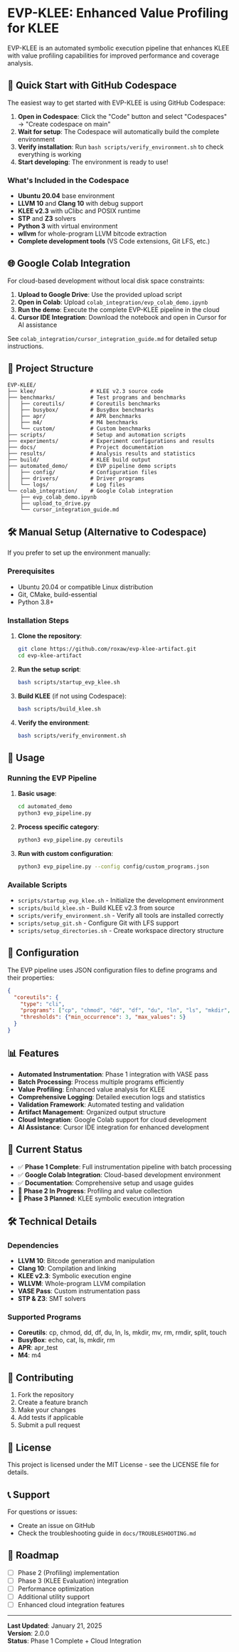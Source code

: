 # EVP-KLEE: Enhanced Value Profiling for KLEE

EVP-KLEE is an automated symbolic execution pipeline that enhances KLEE with value profiling capabilities for improved performance and coverage analysis.

## 🚀 Quick Start with GitHub Codespace

The easiest way to get started with EVP-KLEE is using GitHub Codespace:

1. **Open in Codespace**: Click the "Code" button and select "Codespaces" → "Create codespace on main"
2. **Wait for setup**: The Codespace will automatically build the complete environment
3. **Verify installation**: Run `bash scripts/verify_environment.sh` to check everything is working
4. **Start developing**: The environment is ready to use!

### What's Included in the Codespace

- **Ubuntu 20.04** base environment
- **LLVM 10** and **Clang 10** with debug support
- **KLEE v2.3** with uClibc and POSIX runtime
- **STP** and **Z3** solvers
- **Python 3** with virtual environment
- **wllvm** for whole-program LLVM bitcode extraction
- **Complete development tools** (VS Code extensions, Git LFS, etc.)

## 🌐 Google Colab Integration

For cloud-based development without local disk space constraints:

1. **Upload to Google Drive**: Use the provided upload script
2. **Open in Colab**: Upload `colab_integration/evp_colab_demo.ipynb`
3. **Run the demo**: Execute the complete EVP-KLEE pipeline in the cloud
4. **Cursor IDE Integration**: Download the notebook and open in Cursor for AI assistance

See `colab_integration/cursor_integration_guide.md` for detailed setup instructions.

## 📁 Project Structure

```
EVP-KLEE/
├── klee/                 # KLEE v2.3 source code
├── benchmarks/           # Test programs and benchmarks
│   ├── coreutils/        # Coreutils benchmarks
│   ├── busybox/          # BusyBox benchmarks
│   ├── apr/              # APR benchmarks
│   ├── m4/               # M4 benchmarks
│   └── custom/           # Custom benchmarks
├── scripts/              # Setup and automation scripts
├── experiments/          # Experiment configurations and results
├── docs/                 # Project documentation
├── results/              # Analysis results and statistics
├── build/                # KLEE build output
├── automated_demo/       # EVP pipeline demo scripts
│   ├── config/           # Configuration files
│   ├── drivers/          # Driver programs
│   └── logs/             # Log files
└── colab_integration/    # Google Colab integration
    ├── evp_colab_demo.ipynb
    ├── upload_to_drive.py
    └── cursor_integration_guide.md
```

## 🛠️ Manual Setup (Alternative to Codespace)

If you prefer to set up the environment manually:

### Prerequisites

- Ubuntu 20.04 or compatible Linux distribution
- Git, CMake, build-essential
- Python 3.8+

### Installation Steps

1. **Clone the repository**:
   ```bash
   git clone https://github.com/roxaw/evp-klee-artifact.git
   cd evp-klee-artifact
   ```

2. **Run the setup script**:
   ```bash
   bash scripts/startup_evp_klee.sh
   ```

3. **Build KLEE** (if not using Codespace):
   ```bash
   bash scripts/build_klee.sh
   ```

4. **Verify the environment**:
   ```bash
   bash scripts/verify_environment.sh
   ```

## 🎯 Usage

### Running the EVP Pipeline

1. **Basic usage**:
   ```bash
   cd automated_demo
   python3 evp_pipeline.py
   ```

2. **Process specific category**:
   ```bash
   python3 evp_pipeline.py coreutils
   ```

3. **Run with custom configuration**:
   ```bash
   python3 evp_pipeline.py --config config/custom_programs.json
   ```

### Available Scripts

- `scripts/startup_evp_klee.sh` - Initialize the development environment
- `scripts/build_klee.sh` - Build KLEE v2.3 from source
- `scripts/verify_environment.sh` - Verify all tools are installed correctly
- `scripts/setup_git.sh` - Configure Git with LFS support
- `scripts/setup_directories.sh` - Create workspace directory structure

## 🔧 Configuration

The EVP pipeline uses JSON configuration files to define programs and their properties:

```json
{
  "coreutils": {
    "type": "cli",
    "programs": ["cp", "chmod", "dd", "df", "du", "ln", "ls", "mkdir", "mv", "rm"],
    "thresholds": {"min_occurrence": 3, "max_values": 5}
  }
}
```

## 📊 Features

- **Automated Instrumentation**: Phase 1 integration with VASE pass
- **Batch Processing**: Process multiple programs efficiently
- **Value Profiling**: Enhanced value analysis for KLEE
- **Comprehensive Logging**: Detailed execution logs and statistics
- **Validation Framework**: Automated testing and validation
- **Artifact Management**: Organized output structure
- **Cloud Integration**: Google Colab support for cloud development
- **AI Assistance**: Cursor IDE integration for enhanced development

## 🎯 Current Status

- ✅ **Phase 1 Complete**: Full instrumentation pipeline with batch processing
- ✅ **Google Colab Integration**: Cloud-based development environment
- ✅ **Documentation**: Comprehensive setup and usage guides
- 🔄 **Phase 2 In Progress**: Profiling and value collection
- 🔄 **Phase 3 Planned**: KLEE symbolic execution integration

## 🛠️ Technical Details

### Dependencies
- **LLVM 10**: Bitcode generation and manipulation
- **Clang 10**: Compilation and linking
- **KLEE v2.3**: Symbolic execution engine
- **WLLVM**: Whole-program LLVM compilation
- **VASE Pass**: Custom instrumentation pass
- **STP & Z3**: SMT solvers

### Supported Programs
- **Coreutils**: cp, chmod, dd, df, du, ln, ls, mkdir, mv, rm, rmdir, split, touch
- **BusyBox**: echo, cat, ls, mkdir, rm
- **APR**: apr_test
- **M4**: m4

## 🤝 Contributing

1. Fork the repository
2. Create a feature branch
3. Make your changes
4. Add tests if applicable
5. Submit a pull request

## 📝 License

This project is licensed under the MIT License - see the LICENSE file for details.

## 📞 Support

For questions or issues:
- Create an issue on GitHub
- Check the troubleshooting guide in `docs/TROUBLESHOOTING.md`

## 🎯 Roadmap

- [ ] Phase 2 (Profiling) implementation
- [ ] Phase 3 (KLEE Evaluation) integration
- [ ] Performance optimization
- [ ] Additional utility support
- [ ] Enhanced cloud integration features

---

**Last Updated**: January 21, 2025  
**Version**: 2.0.0  
**Status**: Phase 1 Complete + Cloud Integration